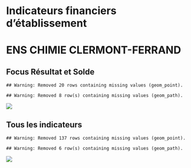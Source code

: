 Indicateurs financiers d’établissement
================

# ENS CHIMIE CLERMONT-FERRAND

## Focus Résultat et Solde

    ## Warning: Removed 20 rows containing missing values (geom_point).

    ## Warning: Removed 8 row(s) containing missing values (geom_path).

![](/home/julien/repo/cpesr/RFC/Finances/Etablissements/ens_chimie_clermont_ferrand_files/figure-gfm/etab.focus-1.png)<!-- -->

## Tous les indicateurs

    ## Warning: Removed 137 rows containing missing values (geom_point).

    ## Warning: Removed 6 row(s) containing missing values (geom_path).

![](/home/julien/repo/cpesr/RFC/Finances/Etablissements/ens_chimie_clermont_ferrand_files/figure-gfm/etab-1.png)<!-- -->

